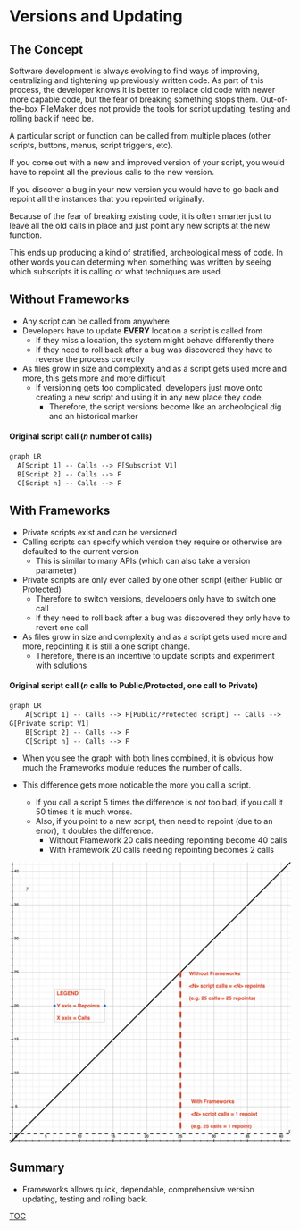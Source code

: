 # Versions and Updating

## The Concept

Software development is always evolving to find ways of improving, centralizing and tightening up previously written code. As part of this process, the developer knows it is better to replace old code with newer more capable code, but the fear of breaking something stops them. Out-of-the-box FileMaker does not provide the tools for script updating, testing and rolling back if need be.

A particular script or function can be called from multiple places (other scripts, buttons, menus, script triggers, etc).

If you come out with a new and improved version of your script, you would have to repoint all the previous calls to the new version. 

If you discover a bug in your new version you would have to go back and repoint all the instances that you repointed originally.

Because of the fear of breaking existing code, it is often smarter just to leave all the old calls in place and just point any new scripts at the new function. 

This ends up producing a kind of stratified, archeological mess of code. In other words you can determing when something was written by seeing which subscripts it is calling or what techniques are used.

## Without Frameworks

- Any script can be called from anywhere
- Developers have to update __EVERY__ location a script is called from
  - If they miss a location, the system might behave differently there
  - If they need to roll back after a bug was discovered they have to reverse the process correctly 
- As files grow in size and complexity and as a script gets used more and more, this gets more and more difficult
  - If versioning gets too complicated, developers just move onto creating a new script and using it in any new place they code. 
    - Therefore, the script versions become like an archeological dig and an historical marker

#### Original script call (_n_ number of calls)

```mermaid
graph LR
  A[Script 1] -- Calls --> F[Subscript V1] 
  B[Script 2] -- Calls --> F
  C[Script n] -- Calls --> F
```

## With Frameworks

- Private scripts exist and can be versioned
- Calling scripts can specify which version they require or otherwise are defaulted to the current version
  - This is similar to many APIs (which can also take a version parameter)
- Private scripts are only ever called by one other script (either Public or Protected)
  - Therefore to switch versions, developers only have to switch one call
  - If they need to roll back after a bug was discovered they only have to revert one call
- As files grow in size and complexity and as a script gets used more and more, repointing it is still a one script change.
  - Therefore, there is an incentive to update scripts and experiment with solutions

#### Original script call (_n_ calls to Public/Protected, one call to Private)

```mermaid
graph LR
    A[Script 1] -- Calls --> F[Public/Protected script] -- Calls --> G[Private script V1]
    B[Script 2] -- Calls --> F
    C[Script n] -- Calls --> F
```

- When you see the graph with both lines combined, it is obvious how much the Frameworks module reduces the number of calls.

- This difference gets more noticable the more you call a script.
  - If you call a script 5 times the difference is not too bad, if you call it 50 times it is much worse.
  - Also, if you point to a new script, then need to repoint (due to an error), it doubles the difference.
    - Without Framework 20 calls needing repointing become 40 calls
    - With Framework 20 calls needing repointing becomes 2 calls

![Graph of Calls](Screenshots/Graph_of_Calls.png)

## Summary

- Frameworks allows quick, dependable, comprehensive version updating, testing and rolling back.

[TOC](TOC.md)
